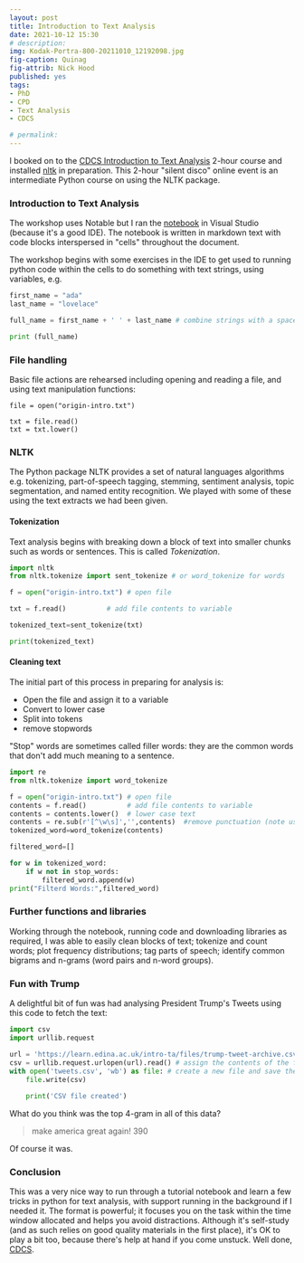 ```yaml
---
layout: post
title: Introduction to Text Analysis 
date: 2021-10-12 15:30
# description: 
img: Kodak-Portra-800-20211010_12192098.jpg
fig-caption: Quinag
fig-attrib: Nick Hood
published: yes
tags:
- PhD
- CPD
- Text Analysis
- CDCS

# permalink:
---
```


I booked on to the [CDCS Introduction to Text Analysis](https://www.cdcs.ed.ac.uk/events/introduction-text-analysis) 2-hour course and installed [nltk](http://www.nltk.org/install.html) in preparation. This 2-hour "silent disco" online event is an intermediate Python course on using the NLTK package.

### Introduction to Text Analysis

The workshop uses Notable but I ran the [notebook](https://digital-exploits.edina.ac.uk/intro-ta/files/intro_text_analysis-2021.ipynb) in Visual Studio (because it's a good IDE). The notebook is written in markdown text with code blocks interspersed in "cells" throughout the document.

The workshop begins with some exercises in the IDE to get used to running python code within the cells to do something with text strings, using variables, e.g.

```python
first_name = "ada"
last_name = "lovelace"

full_name = first_name + ' ' + last_name # combine strings with a space inbetween

print (full_name)
```

### File handling

Basic file actions are rehearsed including opening and reading a file, and using text manipulation functions:

```python3
file = open("origin-intro.txt")

txt = file.read()
txt = txt.lower()
```

### NLTK

The Python package NLTK provides a set of natural languages algorithms e.g. tokenizing, part-of-speech tagging, stemming, sentiment analysis, topic segmentation, and named entity recognition. We played with some of these using the text extracts we had been given.

#### Tokenization
Text analysis begins with breaking down a block of text into smaller chunks such as words or sentences. This is called *Tokenization*.

```python
import nltk
from nltk.tokenize import sent_tokenize # or word_tokenize for words

f = open("origin-intro.txt") # open file

txt = f.read()          # add file contents to variable

tokenized_text=sent_tokenize(txt)

print(tokenized_text)
```

#### Cleaning text

The initial part of this process in preparing for analysis is:

* Open the file and assign it to a variable
* Convert to lower case
* Split into tokens
* remove stopwords

"Stop" words are sometimes called filler words: they are the common words that don't add much meaning to a sentence.

```python
import re
from nltk.tokenize import word_tokenize

f = open("origin-intro.txt") # open file
contents = f.read()          # add file contents to variable
contents = contents.lower()  # lower case text
contents = re.sub(r'[^\w\s]','',contents)  #remove punctuation (note use of regex)
tokenized_word=word_tokenize(contents)

filtered_word=[]

for w in tokenized_word:
    if w not in stop_words:
        filtered_word.append(w)
print("Filterd Words:",filtered_word)
```

### Further functions and libraries

Working through the notebook, running code and downloading libraries as required, I was able to easily clean blocks of text; tokenize and count words; plot frequency distributions; tag parts of speech; identify common bigrams and n-grams (word pairs and n-word groups).

### Fun with Trump

A delightful bit of fun was had analysing President Trump's Tweets using this code to fetch the text:

```python
import csv
import urllib.request

url = 'https://learn.edina.ac.uk/intro-ta/files/trump-tweet-archive.csv' # download the file
csv = urllib.request.urlopen(url).read() # assign the contents of the file to a variable (csv)
with open('tweets.csv', 'wb') as file: # create a new file and save the contents of 'csv' to this file
    file.write(csv)
    
    print('CSV file created')
```

What do you think was the top 4-gram in all of this data?

> make america great again! 390

Of course it was. 

### Conclusion

This was a very nice way to run through a tutorial notebook and learn a few tricks in python for text analysis, with support running in the background if I needed it. The format is powerful; it focuses you on the task within the time window allocated and helps you avoid distractions. Although it's self-study (and as such relies on good quality materials in the first place), it's OK to play a bit too, because there's help at hand if you come unstuck. Well done, [CDCS](https://www.cdcs.ed.ac.uk/training).